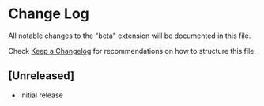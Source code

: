 # Change Log

All notable changes to the "beta" extension will be documented in this file.

Check [Keep a Changelog](http://keepachangelog.com/) for recommendations on how to structure this file.

## [Unreleased]

- Initial release